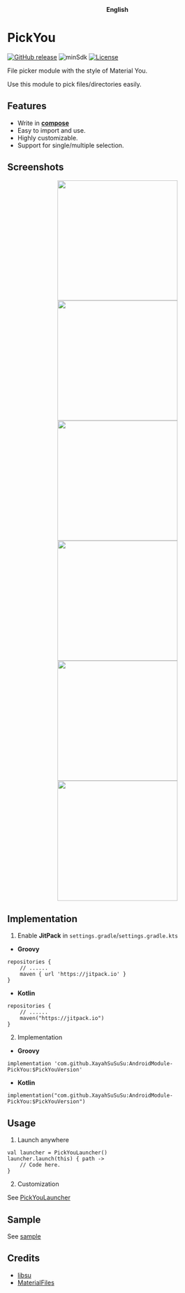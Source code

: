 <div align="center">
	<span style="font-weight: bold"> English</span>
</div>

# PickYou
[![GitHub release](https://img.shields.io/github/v/tag/XayahSuSuSu/AndroidModule-PickYou?color=orange)](https://github.com/XayahSuSuSu/AndroidModule-PickYou/tags)  ![minSdk](https://img.shields.io/badge/minSdk-26-green) [![License](https://img.shields.io/github/license/XayahSuSuSu/AndroidModule-PickYou?color=ff69b4)](./LICENSE)

File picker module with the style of Material You.

Use this module to pick files/directories easily.

## Features
- Write in [**compose**](https://developer.android.com/jetpack/compose)
- Easy to import and use.
- Highly customizable.
- Support for single/multiple selection.

## Screenshots
<div align="center">
	<img src="./doc/images/1.jpg" width="275px"><img src="./doc/images/2.jpg" width="275px"><img src="./doc/images/3.jpg" width="275px">
	<img src="./doc/images/4.jpg" width="275px"><img src="./doc/images/5.jpg" width="275px"><img src="./doc/images/6.jpg" width="275px">
</div>

## Implementation
1. Enable **JitPack** in `settings.gradle`/`settings.gradle.kts`
* **Groovy**
```
repositories {
    // ......
    maven { url 'https://jitpack.io' }
}
```
* **Kotlin**
```
repositories {
    // ......
    maven("https://jitpack.io")
}
```
2. Implementation
* **Groovy**
```
implementation 'com.github.XayahSuSuSu:AndroidModule-PickYou:$PickYouVersion'
```

* **Kotlin**
```
implementation("com.github.XayahSuSuSu:AndroidModule-PickYou:$PickYouVersion")
```

## Usage
1. Launch anywhere
```
val launcher = PickYouLauncher()
launcher.launch(this) { path ->
    // Code here.
}
```

2. Customization

See [PickYouLauncher](./libpickyou/src/main/java/com/xayah/libpickyou/ui/PickYouLauncher.kt)

## Sample
See [sample](./app/src/main/java/com/xayah/pickyou/MainActivity.kt)

## Credits
- [libsu](https://github.com/topjohnwu/libsu)
- [MaterialFiles](https://github.com/zhanghai/MaterialFiles)
